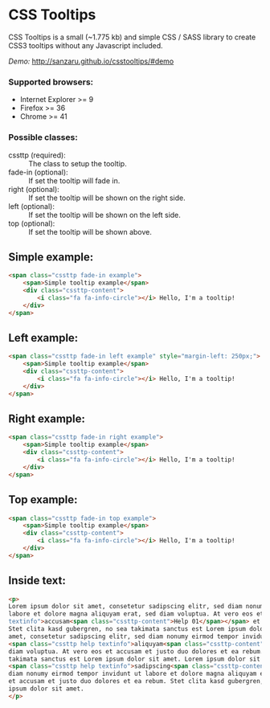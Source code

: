 # CSS Tooltips
CSS Tooltips is a small (~1.775 kb) and simple CSS / SASS library to create CSS3 tooltips without any Javascript included. 

*Demo:* http://sanzaru.github.io/csstooltips/#demo

### Supported browsers:
* Internet Explorer >= 9
* Firefox >= 36
* Chrome >= 41

### Possible classes:
<dl>
<dt>cssttp (required):<dd>The class to setup the tooltip.</dd></dt>
<dt>fade-in (optional):<dd>If set the tooltip will fade in.</dd></dt>
<dt>right (optional):<dd>If set the tooltip will be shown on the right side.</dd></dt>
<dt>left (optional):<dd>If set the tooltip will be shown on the left side.</dd></dt>
<dt>top (optional):<dd>If set the tooltip will be shown above.</dd></dt>
</dl>

## Simple example:
```html
<span class="cssttp fade-in example">
	<span>Simple tooltip example</span>
	<div class="cssttp-content">
		<i class="fa fa-info-circle"></i> Hello, I'm a tooltip!
	</div>
</span>
```

## Left example:
```html
<span class="cssttp fade-in left example" style="margin-left: 250px;">
	<span>Simple tooltip example</span>
	<div class="cssttp-content">
		<i class="fa fa-info-circle"></i> Hello, I'm a tooltip!
	</div>
</span>
```

## Right example:
```html
<span class="cssttp fade-in right example">
	<span>Simple tooltip example</span>
	<div class="cssttp-content">
		<i class="fa fa-info-circle"></i> Hello, I'm a tooltip!
	</div>
</span>	
```

## Top example:
```html
<span class="cssttp fade-in top example">
	<span>Simple tooltip example</span>
	<div class="cssttp-content">
		<i class="fa fa-info-circle"></i> Hello, I'm a tooltip!
	</div>
</span>	
```

## Inside text:
```html
<p>
Lorem ipsum dolor sit amet, consetetur sadipscing elitr, sed diam nonumy eirmod tempor invidunt ut
labore et dolore magna aliquyam erat, sed diam voluptua. At vero eos et <span class="cssttp help
textinfo">accusam<span class="cssttp-content">Help 01</span></span> et justo duo dolores et ea rebum. 
Stet clita kasd gubergren, no sea takimata sanctus est Lorem ipsum dolor sit amet. Lorem ipsum dolor sit
amet, consetetur sadipscing elitr, sed diam nonumy eirmod tempor invidunt ut labore et dolore magna 
<span class="cssttp help textinfo">aliquyam<span class="cssttp-content">Help 02</span></span> erat, sed
diam voluptua. At vero eos et accusam et justo duo dolores et ea rebum. Stet clita kasd gubergren, no sea
takimata sanctus est Lorem ipsum dolor sit amet. Lorem ipsum dolor sit amet, consetetur 
<span class="cssttp help textinfo">sadipscing<span class="cssttp-content">Help 03</span></span> elitr, sed
diam nonumy eirmod tempor invidunt ut labore et dolore magna aliquyam erat, sed diam voluptua. At vero eos
et accusam et justo duo dolores et ea rebum. Stet clita kasd gubergren, no sea takimata sanctus est Lorem
ipsum dolor sit amet.
</p>
```
